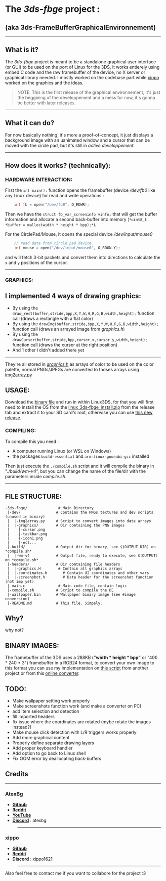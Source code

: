 # The *3ds-fbge* project :
## (aka 3ds-FrameBufferGraphicalEnvironnement)

-------------------------------------------------
## What is it?
The *3ds-fbge* project is meant to be a standalone graphical user interface (or GUI) to be used on the port of Linux for the 3DS, it works entierely using embed C code and the raw framebuffer of the device, no X server or graphical library needed.
I mostly worked on the codebase part while [xippo](https://github.com/AtexBg/3ds-fbge?tab=readme-ov-file#credits) worked on the graphics and the ideas.
> NOTE: This is the first release of the graphical environnement, it's just the beggining of the developpement and a mess for now, it's gonna be better with later releases.
-------------------------------------------------

## What it can do?
For now basically nothing, it's more a proof-of-concept, it just displays a background image with an uanimated window and a cursor that can be moved with the circle pad, but it's still in *active developpement*.

-------------------------------------------------

## How does it works? (technically):

### HARDWARE INTERACTION:
First the `int main():` function opens the framebuffer (device */dev/fb0* like any Linux device) for read and write operations :
```c
	int fb = open("/dev/fb0", O_RDWR);
```
Then we have the `struct fb_var_screeninfo vinfo;` that will get the buffer information and allocate a second back-buffer into memory (`*uint8_t *buffer = malloc(width * height * bpp);*`).

For the CirclePad/Mouse, it opens the special device */dev/input/mouse0*
```c
	// read data from circle pad device
    int mouse = open("/dev/input/mouse0", O_RDONLY);
```
and will fetch 3-bit packets and convert them into directions to calculate the `x` and `y` positions of the cursor.

-------------------------------------------------

### GRAPHICS:

I implemented 4 ways of drawing graphics:
----------------------------
- By using the `draw_rect(buffer,stride,bpp,X,Y,W,H,R,G,B,width,height);` function call (draws a rectangle with a flat color)
- By using the `drawImg(buffer,stride,bpp,X,Y,W,H,R,G,B,width,height);` function call (draws an arrayed image from *graphics.h*)
- By using the `drawCursor(buffer,stride,bpp,cursor_x,cursor_y,width,height);` function call (draws the cursor at the right position)
- And 1 other i didn't added there yet
-----------------------------
They're all stored in *[graphics.h](https://github.com/AtexBg/3ds-fbge/blob/main/headers/graphics.h)* as arrays of color to be used on the color palette, normal PNGs/JPEGs are converted to thoses arrays using [img2array.py](https://github.com/AtexBg/3ds-fbge/blob/main/dev/img2array.py)

## USAGE:
Download the [binary file](https://github.com/AtexBg/3ds-fbge/releases/download/v0.1.0/wm-v4) and run in within Linux3DS, for that you will first need to install the OS from the [linux_3ds-fbge_install.zip](https://github.com/AtexBg/3ds-fbge/releases/download/v0.1.0/linux_3ds-fbge_install.zip) from the release tab and extract it to your SD card's root, otherwise you can use [this new release](https://gbatemp.net/threads/release-linux-for-the-3ds.407187/page-35#post-8522677).
### COMPILING:
To compile this you need : 
- A computer running Linux (or WSL on Windows)
- the packages `build-essential` and `arm-linux-gnueabi-gcc` installed

Then just execute the `./compile.sh` script and it will compile the binary in "*./build/wm-v4*", but you can change the name of the file/dir with the parameters inside *compile.sh*.

-----------------------------

## FILE STRUCTURE:

```shell
-3ds-fbge/              # Main Directory
 |-dev/                # Contains the PNGs textures and dev scripts (unused in binary)
 |  |-img2array.py     # Script to convert images into data arrays
 |  |-graphics/        # Dir containing the PNG images
 |    |-cursor.png        
 |    |-taskbar.png
 |    |-icon1.png
 |    |-ect...
 |-build/              # Output dir for binary, see $(OUTPUT_DIR) on *compile.sh*
 |  |-wm-v4            # Output file, ready to execute, see $(OUTPUT) on *compile.sh*
 |-headers/            # Dir containing file headers
 |  |-graphics.H        # Contain all graphics arrays
 |  |-coordinates.h       # Contain UI coordinates and other vars
 |  |-screenshot.h        # Data header for the screenshot function (not imp yet)
 |-main.c               # Main code file, contain logic
 |-compile.sh          # Script to compile the DE       
 |-wallpaper.bin       # Wallpaper binary image (see #image conversion)
 |-README.md           # This file. Simpely.
```

## Why?
why not?

## BINARY IMAGES:
The framebuffer of the 3DS uses a 288KB (**"width \* height \* bpp"** or "400 \* 240 \* 3") framebuffer in a RGB24 format, to convert your own image to this format you can use my implementation on [this script](https://github.com/AtexBg/3ds-linux-video-player/blob/main/3%20-%20Convert%20to%20binary%20format.py) from another project or from this [online converter](https://xem.github.io/3DShomebrew/tools/image-to-bin.html).

## TODO:
- Make wallpaper setting work properly
- Make screenshots function work (and make a converter on PC)
- add item selection and detection 
- fill imported headers
- fix issue where the coordinates are rotated (mybe rotate the images instead?)
- Make mouse click detection with L/R triggers works properly
- Add more graphical content
- Properly define separate drawing layers
- Add proper keyboard handler
- Add option to go back to Linux shell
- Fix OOM error by deallocating back-buffers

## Credits
--------------------------
### AtexBg
 - [**Github**](https://github.com/AtexBg)
 - [**Reddit**](https://reddit.com/u/AtexBg)
 - [**YouTube**](https://youtube.com/@AtexBg)
 - [**Discord**](https://discord.gg/YfrV2hGg) : atexbg
>----------------------------------------------
### xippo
 - [**Github**](https://github.com/xippopo)
 - [**Reddit**](https://reddit.com/u/Willing-Stomach3649)
 - **Discord** : xippo1621
>-----------------------------------------------
Also feel free to contact me if you want to collabore for the project :3
